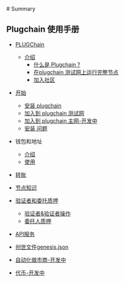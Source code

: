 ‌# Summary​

## Plugchain 使用手册


* [PLUGChain]()

    * [介绍]()
        * [什么是 Plugchain ?](README.md)
        * [在plugchain 测试网上运行完整节点](/tutorial/cn/testnet.md)
        * [加入社区]()
    
* [开始]()    

    * [安装 plugchain](/tutorial/cn/installation.md)    
    * [加入到 plugchain 测试网](/tutorial/cn/testnet.md)    
    * [加入到 plugchain 主网-开发中]()
    * [安装 问题]()    
* 钱包和地址
    * [介绍](/tutorial/cn/basic/accounts-faq.md)
    * [使用](/tutorial/cn/basic/accounts.md)
* [转账](/tutorial/cn/basic/tx.md) 
* [节点知识](/tutorial/cn/node/README.md)  
* [验证者和委托质押]()
    * [验证者&验证者操作](/tutorial/cn/validator.md)   
    * [委托人质押](/tutorial/cn/delegator-setup.md)   
* [API服务](/tutorial/cn/api/swagger-api.md)
* [创世文件genesis.json](/tutorial/cn/basic/genesis.md)   
* [自动化做市商-开发中]()   
* [代币-开发中]()   